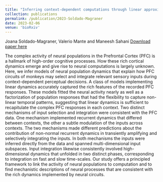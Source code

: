 ```yaml
---
title: "Inferring context-dependent computations through linear approximations of prefrontal cortex dynamics"
collection: publications
permalink: /publication/2023-Soldado-Magraner
date: 2023-02-06
venue: 'bioRxiv'
---
```


Joana Soldado-Magraner, Valerio Mante and Maneesh Sahani
[Download paper here](https://www.biorxiv.org/content/10.1101/2023.02.06.527389v1.abstract)

The complex activity of neural populations in the Prefrontal Cortex (PFC) is a hallmark of high-order cognitive processes. How these rich cortical dynamics emerge and give rise to neural computations is largely unknown. Here, we infer models of neural population dynamics that explain how PFC circuits of monkeys may select and integrate relevant sensory inputs during context-dependent perceptual decisions. A class of models implementing linear dynamics accurately captured the rich features of the recorded PFC responses. These models fitted the neural activity nearly as well as a factorization of population responses that had the flexibility to capture non-linear temporal patterns, suggesting that linear dynamics is sufficient to recapitulate the complex PFC responses in each context. Two distinct mechanisms of input selection and integration were consistent with the PFC data. One mechanism implemented recurrent dynamics that differed between contexts, the other a subtle modulation of the inputs across contexts. The two mechanisms made different predictions about the contribution of non-normal recurrent dynamics in transiently amplifying and selectively integrating the inputs. In both mechanisms the inputs were inferred directly from the data and spanned multi-dimensional input subspaces. Input integration likewise consistently involved high-dimensional dynamics that unfolded in two distinct phases, corresponding to integration on fast and slow time-scales. Our study offers a principled framework to link the activity of neural populations to computation and to find mechanistic descriptions of neural processes that are consistent with the rich dynamics implemented by neural circuits.


